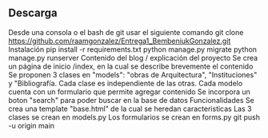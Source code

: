 ## Descarga ##
Desde una consola o el bash de git usar el siguiente comando
git clone https://github.com/raamgonzalez/Entrega1_BembeniukGonzalez.git
Instalación
pip install -r requirements.txt
python manage.py migrate
python manage.py runserver
Contenido del blog / explicación del proyecto
Se crea un página de inicio /index, en la cual se describe brevemente el contenido
Se proponen 3 clases en "models": "obras de Arquitectura", "Instituciones" y "Bibliografía. Cada clase es independiente de las otras.
Cada modelo cuenta con un formulario que permite agregar contenido
Se incorpora un boton "search" para poder buscar en la base de datos
Funcionalidades
Se crea una template "base.html" de la cual se heredan caracteristicas
Las 3 clases se crean en models.py
Los formularios se crean en forms.py
git push -u origin main
